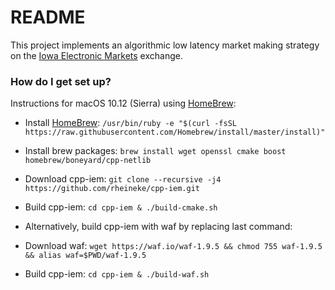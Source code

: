 # README #

This project implements an algorithmic low latency market making
strategy on the [Iowa Electronic Markets] exchange.

### How do I get set up? ###

Instructions for macOS 10.12 (Sierra) using [HomeBrew]:
* Install [HomeBrew]: `/usr/bin/ruby -e "$(curl -fsSL https://raw.githubusercontent.com/Homebrew/install/master/install)"`
* Install brew packages: `brew install wget openssl cmake boost homebrew/boneyard/cpp-netlib`
* Download cpp-iem: `git clone --recursive -j4 https://github.com/rheineke/cpp-iem.git`
* Build cpp-iem: `cd cpp-iem & ./build-cmake.sh`

* Alternatively, build cpp-iem with waf by replacing last command:
* Download waf: `wget https://waf.io/waf-1.9.5 && chmod 755 waf-1.9.5 && alias waf=$PWD/waf-1.9.5`
* Build cpp-iem: `cd cpp-iem & ./build-waf.sh`

[HomeBrew]: http://brew.sh/
[Iowa Electronic Markets]: https://iem.uiowa.edu/iem/
[waf]: https://waf.io/
